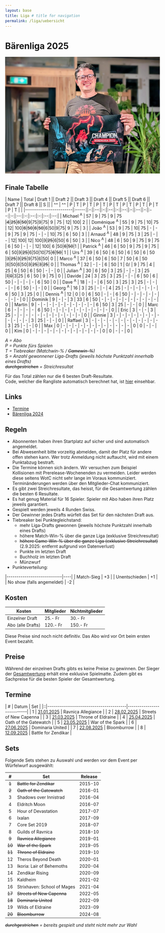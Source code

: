 ```yaml
---
layout: base
title: Liga # title for navigation
permalink: /liga/uebersicht
---
```


# Bärenliga 2025

![Liga-Gewinner 2025 Michael](/assets/photos/liga2025_winner.jpg)

## Finale Tabelle

| Name                   | Total | Draft 1 || Draft 2 || Draft 3 || Draft 4 || Draft 5 || Draft 6 || Draft 7 || Draft 8 || S ||
| ^^                     | ^^    | P | T  | P | T  | P | T  | P | T  | P | T  | P | T  | P | T  | P | T  |    |
|------------------------|:-----:|:-:|:--:|:-:|:--:|:-:|:--:|:-:|:--:|:-:|:--:|:-:|:--:|:-:|:--:|:-:|:--:|:--:|
| Michael <sup>A</sup>   | 57    | 9 | 75 | 9 | 75 |~~4~~|~~25~~|~~6~~|~~50~~|9|75|9|75| 9 | 75 | 12| 100| 2  |
| Doménique <sup>A</sup> | 55    | 9 | 75 | 10| 75 | 12| 100|~~6~~|~~50~~|~~6~~|~~50~~|6|50|9|75| 9 | 75 | 3  |
| João <sup>A</sup>      | 53    | 9 | 75 | 10| 75 | - | -  | 9 | 75 | 9 | 75 | - | -  | 10| 75 | 6 | 50 | 3  |
| Arnaud <sup>A</sup>    | 48    | 9 | 75 | 3 | 25 | - | -  | 12| 100| 12| 100|~~3~~|~~25~~|6|50| 6 | 50 | 3  |
| Nico <sup>A</sup>      | 48    | 6 | 50 | 9 | 75 | 9 | 75 | 6 | 50 | - | -  | 12| 100| 6 |50|~~6~~|~~50~~|1 |
| Patrick <sup>A</sup>   | 46    | 6 | 50 | 9 | 75 | 9 | 75 | 6 | 50|~~3~~|~~25~~|6|50|10|75|~~6~~|~~50~~| 1  |
| Urs <sup>A</sup>       | 39    | 6 | 50 | 6 | 50 | 6 | 50 | 6 | 50 |~~3~~|~~25~~|~~3~~|~~25~~|9|75|6|50| 0  |
| Marco <sup>A</sup>     | 37    | 6 | 50 | 6 | 50 | 7 | 50 | 6 | 50 |6|50|6|50|~~3~~|~~25~~|~~3~~|~~25~~| 0  |
| Thomas <sup>A</sup>    | 32    | - | -  | 6 | 50 | 1 | 0/ | 9 | 75 | 4 | 25 | 6 | 50 | 6 | 50 | - | -  | 0  |
| Julian <sup>A</sup>    | 30    | 6 | 50 | 3 | 25 | - | -  | 3 | 25 |~~1~~|~~0~~|3|25 | 6 | 50 | 9 | 75 | 0  |
| Davide                 | 24    | 3 | 25 | 3 | 25 | - | -  | 6 | 50 | 6 | 50 | - | -  | - | -  | 6 | 50 | 0  |
| Dave <sup>A</sup>      | 18    | - | -  | 6 | 50 | 3 | 25 | 3 | 25 | - | -  | - | -  | 6 | 50 | - | -  | 0  |
| Georg <sup>A</sup>     | 16    | 3 | 25 | - | -  | 4 | 25 | - | -  | - | -  | - | -  | 6 | 50 | 3 | 25 | 0  |
| Dennis <sup>A</sup>    | 12    | 0 | 0  | 6 | 50 | - | -  | 6 | 50 | - | -  | - | -  | - | -  | - | -  | 0  |
| Dominik                | 9     | - | -  | 3 | 33 | 6 | 50 | - | -  | - | -  | - | -  | - | -  | - | -  | 0  |
| Martin                 | 9     | - | -  | - | -  | - | -  | - | -  | - | -  | 6 | 50 | 3 | 25 | - | -  | 0  |
| Marc                   | 6     | - | -  | - | -  | 6 | 50 | - | -  | - | -  | - | -  | - | -  | - | -  | 0  |
| Eric                   | 3     | - | -  | 3 | 25 | - | -  | - | -  | - | -  | - | -  | - | -  | - | -  | 0  |
| Ginnie                 | 3     | - | -  | - | -  | - | -  | - | -  | - | -  | - | -  | 3 | 25 | - | -  | 0  |
| Raffael                | 3     | - | -  | - | -  | - | -  | - | -  | - | -  | - | -  | 3 | 25 | - | -  | 0  |
| Max                    | 0     | - | -  | - | -  | - | -  | - | -  | - | -  | - | -  | 0 | 0  | - | -  | 0  |
| Kim                    | 0     | - | -  | - | -  | - | -  | - | -  | - | -  | - | -  | 0 | 0  | - | -  | 0  |

_A = Abo_\
_P = Punkte fürs Spielen_\
_T = Tiebreaker (Matchwin-% / ~~Gamewin-%~~)_\
_S = Anzahl gewonnener Liga-Drafts (jeweils höchste Punktzahl innerhalb eines Drafts)_\
_~~durchgestrichen~~ = Streichresultat_

Für das Total zählen nur die 6 besten Draft-Resultate.\
Code, welcher die Rangliste automatisch berechnet hat, ist [hier](https://github.com/mtgbl/liga2025) einsehbar.

## Links
- [Termine](#termine)
- [Bärenliga 2024](/liga/2024)

## Regeln
- Abonnenten haben ihren Startplatz auf sicher und sind automatisch angemeldet.
- Bei Abwesenheit bitte vorzeitig abmelden, damit der Platz für andere offen stehen kann. Wer trotz Anmeldung nicht auftaucht, wird mit einem Punktabzug bestraft.
- Die Termine können sich ändern. Wir versuchen zum Beispiel Kollisionen mit Prerelease-Wochenenden zu vermeiden. Leider werden diese seitens WotC nicht sehr lange im Voraus kommuniziert. Terminänderungen werden über den Mitglieder-Chat kommuniziert.
- Es gibt zwei Streichresultate, das heisst, für die Gesamtwertung zählen die besten 6 Resultate.
- Es hat genug Material für 16 Spieler. Spieler mit Abo haben ihren Platz jeweils garantiert.
- Gespielt werden jeweils 4 Runden Swiss.
- Der Gewinner jedes Drafts würfelt das Set für den nächsten Draft aus.
- Tiebreaker bei Punktegleichstand:
  - mehr Liga-Drafts gewonnen (jeweils höchste Punktzahl innerhalb eines Drafts)
  - höhere Match-Win-% über die ganze Liga (exklusive Streichresultat)
  - ~~höhere Game-Win-% über die ganze Liga (exklusive Streichresultat)~~ (2.9.2025: entfernt aufgrund von Datenverlust)
  - Punkte im letzten Draft
  - Buchholz im letzten Draft
  - Münzwurf
- Punkteverteilung:

|----------------------------|----|
| Match-Sieg                 | +3 |
| Unentschieden              | +1 |
| No show (falls angemeldet) | -2 |

## Kosten

| Kosten               | Mitglieder | Nichtmitglieder |
|----------------------|------------|-----------------|
| Einzelner Draft      | 25.- Fr    | 30.- Fr         |
| Abo (alle Drafts)    | 120.- Fr   | 150.- Fr        |

Diese Preise sind noch nicht definitiv. Das Abo wird vor Ort beim ersten Event bezahlt.

## Preise
Während der einzelnen Drafts gibts es keine Preise zu gewinnen.
Der Sieger der [Gesamtwertung](/liga/2025/tabelle) erhält eine exklusive Spielmatte.
Zudem gibt es Sachpreise für die besten Spieler der Gesamtwertung.

## Termine

| # | Datum                                 | Set                       |
|::|----------------------------------------|---------------------------|
| 1 | [31.01.2025](/event/2025-01-31-liga)  | Ravnica Allegiance        |
| 2 | [28.02.2025](/event/2025-02-28-liga)  | Streets of New Capenna    |
| 3 | [21.03.2025](/event/2025-03-21-liga)  | Throne of Eldraine        |
| 4 | [25.04.2025](/event/2025-04-25-liga)  | Oath of the Gatewatch     |
| 5 | [23.05.2025](/event/2025-05-23-liga)  | War of the Spark          |
| 6 | [27.06.2025](/event/2025-06-27-liga)  | Dominaria United          |
| 7 | [22.08.2025](/event/2025-08-22-liga)  | Bloomburrow               |
| 8 | [12.09.2025](/event/2025-09-12-liga)  | Battle for Zendikar       |


## Sets
Folgende Sets stehen zu Auswahl und werden vor dem Event per Würfelwurf ausgewählt:

|   #    | Set                         | Release  |
|:------:|-----------------------------|----------|
| ~~1~~  | ~~Battle for Zendikar~~     | 2015-10  |
| ~~2~~  | ~~Oath of the Gatewatch~~   | 2016-01  |
|   3    | Shadows over Innistrad      | 2016-04  |
|   4    | Eldritch Moon               | 2016-07  |
|   5    | Hour of Devastation         | 2017-07  |
|   6    | Ixalan                      | 2017-09  |
|   7    | Core Set 2019               | 2018-07  |
|   8    | Guilds of Ravnica           | 2018-10  |
| ~~9~~  | ~~Ravnica Allegiance~~      | 2019-01  |
| ~~10~~ | ~~War of the Spark~~        | 2019-05  |
| ~~11~~ | ~~Throne of Eldraine~~      | 2019-10  |
|   12   | Theros Beyond Death         | 2020-01  |
|   13   | Ikoria: Lair of Behemoths   | 2020-04  |
|   14   | Zendikar Rising             | 2020-09  |
|   15   | Kaldheim                    | 2021-02  |
|   16   | Strixhaven: School of Mages | 2021-04  |
| ~~17~~ | ~~Streets of New Capenna~~  | 2022-05  |
| ~~18~~ | ~~Dominaria United~~        | 2022-09  |
|   19   | Wilds of Eldraine           | 2023-09  |
| ~~20~~ | ~~Bloomburrow~~             | 2024-08  |


_~~durchgestrichen~~ = bereits gespielt und steht nicht mehr zur Wahl_
